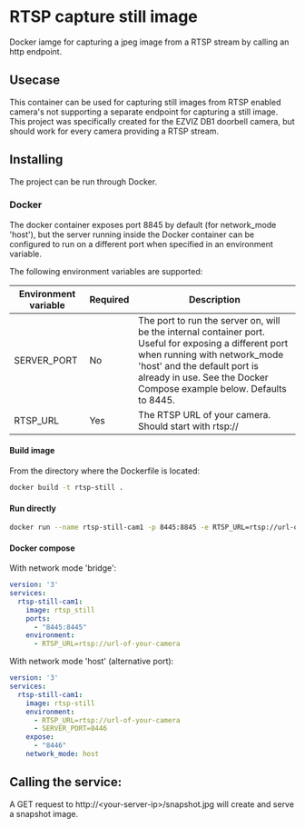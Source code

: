# RTSP capture still image

Docker iamge for capturing a jpeg image from a RTSP stream by calling an http endpoint.

## Usecase

This container can be used for capturing still images from RTSP enabled camera's not supporting a separate endpoint for capturing a still image. This project was specifically created for the EZVIZ DB1 doorbell camera, but should work for every camera providing a RTSP stream.

## Installing
The project can be run through Docker.

### Docker
The docker container exposes port 8845 by default (for network_mode 'host'), but the server running inside the Docker container can be configured to run on a different port when specified in an environment variable.

The following environment variables are supported:

| Environment variable | Required | Description |
|----------------------|----------|-------------|
| SERVER_PORT          | No       | The port to run the server on, will be the internal container port. Useful for exposing a different port when running with network_mode 'host' and the default port is already in use. See the Docker Compose example below. Defaults to 8445. |
| RTSP_URL             | Yes      | The RTSP URL of your camera. Should start with rtsp:// |

#### Build image
From the directory where the Dockerfile is located:
```bash
docker build -t rtsp-still .
```

#### Run directly
```bash
docker run --name rtsp-still-cam1 -p 8445:8845 -e RTSP_URL=rtsp://url-of-your-camera -d rtsp_still
```

#### Docker compose
With network mode 'bridge':
```yaml
version: '3'
services:
  rtsp-still-cam1:
    image: rtsp_still
    ports:
      - "8445:8445"
    environment:
      - RTSP_URL=rtsp://url-of-your-camera

```

With network mode 'host' (alternative port):
```yaml
version: '3'
services:
  rtsp-still-cam1:
    image: rtsp-still
    environment:
      - RTSP_URL=rtsp://url-of-your-camera
      - SERVER_PORT=8446
    expose:
      - "8446"
    network_mode: host    
```

## Calling the service:
A GET request to http://\<your-server-ip\>/snapshot.jpg will create and serve a snapshot image.
